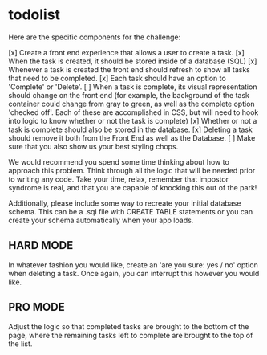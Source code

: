 # todolist

Here are the specific components for the challenge:

[x] Create a front end experience that allows a user to create a task.
[x] When the task is created, it should be stored inside of a database (SQL)
[x] Whenever a task is created the front end should refresh to show all tasks that need to be completed.
[x] Each task should have an option to 'Complete' or 'Delete'.
[ ] When a task is complete, its visual representation should change on the front end (for example, the background of the task container could change from gray to green, as well as the complete option 'checked off'. Each of these are accomplished in CSS, but will need to hook into logic to know whether or not the task is complete)
[x] Whether or not a task is complete should also be stored in the database.
[x] Deleting a task should remove it both from the Front End as well as the Database.
[ ] Make sure that you also show us your best styling chops.

We would recommend you spend some time thinking about how to approach this problem. Think through all the logic that will be needed prior to writing any code. Take your time, relax, remember that impostor syndrome is real, and that you are capable of knocking this out of the park!

Additionally, please include some way to recreate your initial database schema. This can be a .sql file with CREATE TABLE statements or you can create your schema automatically when your app loads.

## HARD MODE

In whatever fashion you would like, create an 'are you sure: yes / no' option when deleting a task. Once again, you can interrupt this however you would like.

## PRO MODE

Adjust the logic so that completed tasks are brought to the bottom of the page, where the remaining tasks left to complete are brought to the top of the list.
